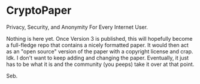# CryptoPaper
Privacy, Security, and Anonymity For Every Internet User.

Nothing is here yet. Once Version 3 is published, this will hopefully
become a full-fledge repo that contains a nicely formatted paper. It
would then act as an "open source" version of the paper with a copyright
license and crap. Idk. I don't want to keep adding and changing the paper.
Eventually, it just has to be what it is and the community (you peeps) take
it over at that point.

Seb.
